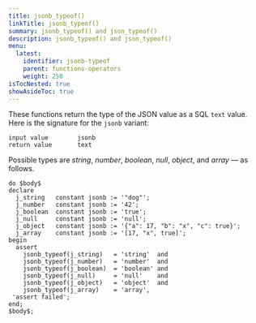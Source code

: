 ```yaml
---
title: jsonb_typeof()
linkTitle: jsonb_typeof()
summary: jsonb_typeof() and json_typeof()
description: jsonb_typeof() and json_typeof()
menu:
  latest:
    identifier: jsonb-typeof
    parent: functions-operators
    weight: 250
isTocNested: true
showAsideToc: true
---
```


These functions return the type of the JSON value as a SQL `text` value. Here is the signature for the `jsonb` variant:

```
input value        jsonb
return value       text
```

Possible types are _string_, _number_, _boolean_, _null_,  _object_, and _array_ — as follows.

```postgresql
do $body$
declare
  j_string   constant jsonb := '"dog"';
  j_number   constant jsonb := '42';
  j_boolean  constant jsonb := 'true';
  j_null     constant jsonb := 'null';
  j_object   constant jsonb := '{"a": 17, "b": "x", "c": true}';
  j_array    constant jsonb := '[17, "x", true]';
begin
  assert
    jsonb_typeof(j_string)   = 'string'  and
    jsonb_typeof(j_number)   = 'number'  and
    jsonb_typeof(j_boolean)  = 'boolean' and
    jsonb_typeof(j_null)     = 'null'    and
    jsonb_typeof(j_object)   = 'object'  and
    jsonb_typeof(j_array)    = 'array',
 'assert failed';
end;
$body$;
```
